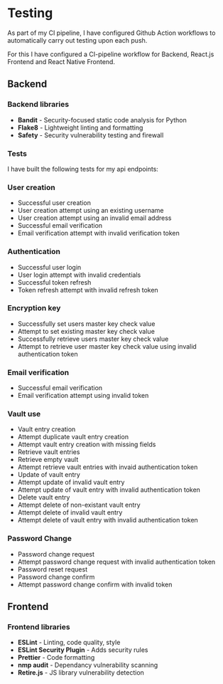 # Testing

As part of my CI pipeline, I have configured Github Action workflows to automatically carry out testing upon each push. </br>

For this I have configured a CI-pipeline workflow for Backend, React.js Frontend and React Native Frontend.


## Backend

### Backend libraries

- **Bandit** - Security-focused static code analysis for Python
- **Flake8** - Lightweight linting and formatting
- **Safety** - Security vulnerability testing and firewall

### Tests

I have built the following tests for my api endpoints:

### User creation

- Successful user creation
- User creation attempt using an existing username
- User creation attempt using an invalid email address
- Successful email verification
- Email verification attempt with invalid verification token

### Authentication

- Successful user login
- User login attempt with invalid credentials
- Successful token refresh
- Token refresh attempt with invalid refresh token

### Encryption key

- Successfully set users master key check value
- Attempt to set existing master key check value
- Successfully retrieve users master key check value
- Attempt to retrieve user master key check value using invalid authentication token

### Email verification

- Successful email verification
- Email verification attempt using invalid token

### Vault use

- Vault entry creation
- Attempt duplicate vault entry creation
- Attempt vault entry creation with missing fields
- Retrieve vault entries
- Retrieve empty vault
- Attempt retrieve vault entries with invaid authentication token
- Update of vault entry
- Attempt update of invalid vault entry
- Attempt update of vault entry with invalid authentication token
- Delete vault entry
- Attempt delete of non-existant vault entry
- Attempt delete of invalid vault entry
- Attempt delete of vault entry with invalid authentication token

### Password Change

- Password change request
- Attempt password change request with invalid authentication token
- Password reset request
- Password change confirm
- Attempt password change confirm with invalid token

## Frontend

### Frontend libraries

- **ESLint** - Linting, code quality, style
- **ESLint Security Plugin** - Adds security rules
- **Prettier** - Code formatting
- **nmp audit** - Dependancy vulnerability scanning
- **Retire.js** - JS library vulnerability detection


